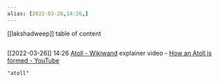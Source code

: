 ```yaml
---
alias: [2022-03-26,14:26,]
---
```

[[lakshadweep]]
table of content
```toc
```

[[2022-03-26]] 14:26
[Atoll - Wikiwand](https://www.wikiwand.com/en/Atoll)
explainer video - [How an Atoll is formed - YouTube](https://youtu.be/V1rGdT5aG7k)
```query
"atoll"
```